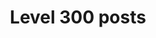 ---
layout: category
title: Level 300 posts
category_name: level-300
permalink: "/level-300"
description: >
  Level 300 posts are a detailed project series
  linking together concepts from level 200 posts to work
  on a real-world (or as close as I can make it!) application.
---